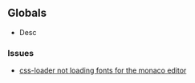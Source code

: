 ## Globals

- Desc

### Issues

- [css-loader not loading fonts for the monaco editor](https://github.com/microsoft/monaco-editor/issues/2742#issuecomment-895465110)
